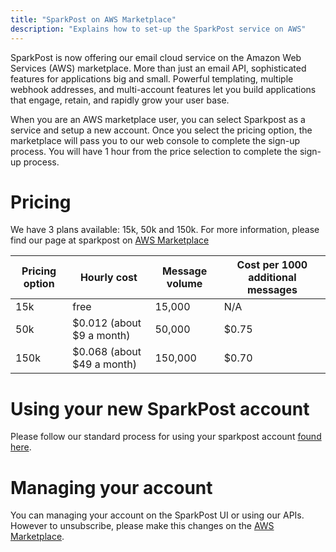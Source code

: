 ```yaml
---
title: "SparkPost on AWS Marketplace"
description: "Explains how to set-up the SparkPost service on AWS"
---
```


SparkPost is now offering our email cloud service on the Amazon Web Services (AWS) marketplace. More than just an email API, sophisticated features for applications big and small. Powerful templating, multiple webhook addresses, and multi-account features let you build applications that engage, retain, and rapidly grow your user base.

When you are an AWS marketplace user, you can select Sparkpost as a service and setup a new account. Once you select the pricing option, the marketplace will pass you to our web console to complete the sign-up process. You will have 1 hour from the price selection to complete the sign-up process.

# Pricing
We have 3 plans available: 15k, 50k and 150k. For more information, please find our page at sparkpost on [AWS Marketplace](https://aws.amazon.com/marketplace/pp/B075ZJX4H8?qid=1509068768654&sr=0-7&ref_=srh_res_product_title)

| Pricing option | Hourly cost      | Message volume | Cost per 1000 additional messages |
|------|----------------------------|----------------|-----------------------------------|
| 15k  | free                       | 15,000         | N/A | 
| 50k  | $0.012 (about $9 a month)  | 50,000         | $0.75 |
| 150k | $0.068 (about $49 a month) | 150,000        | $0.70 |

# Using your new SparkPost account

Please follow our standard process for using your sparkpost account [found here](https://www.sparkpost.com/docs/getting-started/getting-started-sparkpost/).

# Managing your account

You can managing your account on the SparkPost UI or using our APIs. However to unsubscribe, please make this changes on the [AWS Marketplace](https://aws.amazon.com/marketplace/pp/B075ZJX4H8?qid=1509068768654&sr=0-7&ref_=srh_res_product_title).
